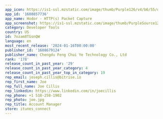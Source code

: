 ```yaml
---
app_icon: https://is1-ssl.mzstatic.com/image/thumb/Purple126/v4/b6/55/d3/b655d3ec-3b35-cad6-bc94-b568d7a803d3/AppIcon-0-1x_U007emarketing-0-7-0-sRGB-85-220-0.png/1024x1024bb.png
app_id: '1608857736'
app_name: Hodor - HTTP(s) Packet Capture
app_screenshot: https://is1-ssl.mzstatic.com/image/thumb/PurpleSource126/v4/4e/ef/14/4eef14e9-ac3b-f002-3bbc-54b530a2d286/0b487292-ae74-4270-9b31-6ad1bc212b5f_Simulator_Screenshot_-_iPhone_Xs_Max_-_2023-06-04_at_22.00.37.png/1242x2688bb.png
category: Developer Tools
country: US
id: 7ozam8TGsnQW
language: en
most_recent_release: '2024-01-16T00:00:00'
publisher_id: '1608679124'
publisher_name: Chengdu Feng Chui Ye Technology Co., Ltd
rank: '178'
release_count_in_past_year: '29'
release_count_in_past_year_category: 4
release_count_in_past_year_top_in_category: 19
rep_email: joseph.cillis@bitrise.io
rep_first_name: Joe
rep_full_name: Joe Cillis
rep_linkedin: https://www.linkedin.com/in/joecillis
rep_phone: +1 518-258-1902
rep_photo: joe.jpg
rep_title: Account Manager
store: itunes_connect
---
```

